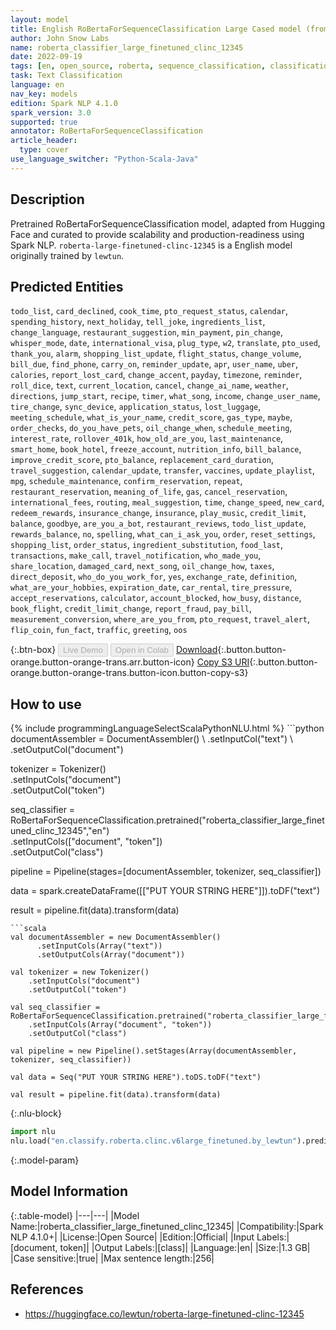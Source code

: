 ```yaml
---
layout: model
title: English RoBertaForSequenceClassification Large Cased model (from lewtun)
author: John Snow Labs
name: roberta_classifier_large_finetuned_clinc_12345
date: 2022-09-19
tags: [en, open_source, roberta, sequence_classification, classification]
task: Text Classification
language: en
nav_key: models
edition: Spark NLP 4.1.0
spark_version: 3.0
supported: true
annotator: RoBertaForSequenceClassification
article_header:
  type: cover
use_language_switcher: "Python-Scala-Java"
---
```


## Description

Pretrained RoBertaForSequenceClassification model, adapted from Hugging Face and curated to provide scalability and production-readiness using Spark NLP. `roberta-large-finetuned-clinc-12345` is a English model originally trained by `lewtun`.

## Predicted Entities

`todo_list`, `card_declined`, `cook_time`, `pto_request_status`, `calendar`, `spending_history`, `next_holiday`, `tell_joke`, `ingredients_list`, `change_language`, `restaurant_suggestion`, `min_payment`, `pin_change`, `whisper_mode`, `date`, `international_visa`, `plug_type`, `w2`, `translate`, `pto_used`, `thank_you`, `alarm`, `shopping_list_update`, `flight_status`, `change_volume`, `bill_due`, `find_phone`, `carry_on`, `reminder_update`, `apr`, `user_name`, `uber`, `calories`, `report_lost_card`, `change_accent`, `payday`, `timezone`, `reminder`, `roll_dice`, `text`, `current_location`, `cancel`, `change_ai_name`, `weather`, `directions`, `jump_start`, `recipe`, `timer`, `what_song`, `income`, `change_user_name`, `tire_change`, `sync_device`, `application_status`, `lost_luggage`, `meeting_schedule`, `what_is_your_name`, `credit_score`, `gas_type`, `maybe`, `order_checks`, `do_you_have_pets`, `oil_change_when`, `schedule_meeting`, `interest_rate`, `rollover_401k`, `how_old_are_you`, `last_maintenance`, `smart_home`, `book_hotel`, `freeze_account`, `nutrition_info`, `bill_balance`, `improve_credit_score`, `pto_balance`, `replacement_card_duration`, `travel_suggestion`, `calendar_update`, `transfer`, `vaccines`, `update_playlist`, `mpg`, `schedule_maintenance`, `confirm_reservation`, `repeat`, `restaurant_reservation`, `meaning_of_life`, `gas`, `cancel_reservation`, `international_fees`, `routing`, `meal_suggestion`, `time`, `change_speed`, `new_card`, `redeem_rewards`, `insurance_change`, `insurance`, `play_music`, `credit_limit`, `balance`, `goodbye`, `are_you_a_bot`, `restaurant_reviews`, `todo_list_update`, `rewards_balance`, `no`, `spelling`, `what_can_i_ask_you`, `order`, `reset_settings`, `shopping_list`, `order_status`, `ingredient_substitution`, `food_last`, `transactions`, `make_call`, `travel_notification`, `who_made_you`, `share_location`, `damaged_card`, `next_song`, `oil_change_how`, `taxes`, `direct_deposit`, `who_do_you_work_for`, `yes`, `exchange_rate`, `definition`, `what_are_your_hobbies`, `expiration_date`, `car_rental`, `tire_pressure`, `accept_reservations`, `calculator`, `account_blocked`, `how_busy`, `distance`, `book_flight`, `credit_limit_change`, `report_fraud`, `pay_bill`, `measurement_conversion`, `where_are_you_from`, `pto_request`, `travel_alert`, `flip_coin`, `fun_fact`, `traffic`, `greeting`, `oos`

{:.btn-box}
<button class="button button-orange" disabled>Live Demo</button>
<button class="button button-orange" disabled>Open in Colab</button>
[Download](https://s3.amazonaws.com/auxdata.johnsnowlabs.com/public/models/roberta_classifier_large_finetuned_clinc_12345_en_4.1.0_3.0_1663612908673.zip){:.button.button-orange.button-orange-trans.arr.button-icon}
[Copy S3 URI](s3://auxdata.johnsnowlabs.com/public/models/roberta_classifier_large_finetuned_clinc_12345_en_4.1.0_3.0_1663612908673.zip){:.button.button-orange.button-orange-trans.button-icon.button-copy-s3}

## How to use



<div class="tabs-box" markdown="1">
{% include programmingLanguageSelectScalaPythonNLU.html %}
```python
documentAssembler = DocumentAssembler() \
    .setInputCol("text") \
    .setOutputCol("document")

tokenizer = Tokenizer() \
    .setInputCols("document") \
    .setOutputCol("token")

seq_classifier = RoBertaForSequenceClassification.pretrained("roberta_classifier_large_finetuned_clinc_12345","en") \
    .setInputCols(["document", "token"]) \
    .setOutputCol("class")

pipeline = Pipeline(stages=[documentAssembler, tokenizer, seq_classifier])

data = spark.createDataFrame([["PUT YOUR STRING HERE"]]).toDF("text")

result = pipeline.fit(data).transform(data)
```
```scala
val documentAssembler = new DocumentAssembler()
      .setInputCols(Array("text"))
      .setOutputCols(Array("document"))

val tokenizer = new Tokenizer()
    .setInputCols("document")
    .setOutputCol("token")

val seq_classifier = RoBertaForSequenceClassification.pretrained("roberta_classifier_large_finetuned_clinc_12345","en")
    .setInputCols(Array("document", "token"))
    .setOutputCol("class")

val pipeline = new Pipeline().setStages(Array(documentAssembler, tokenizer, seq_classifier))

val data = Seq("PUT YOUR STRING HERE").toDS.toDF("text")

val result = pipeline.fit(data).transform(data)
```


{:.nlu-block}
```python
import nlu
nlu.load("en.classify.roberta.clinc.v6large_finetuned.by_lewtun").predict("""PUT YOUR STRING HERE""")
```

</div>

{:.model-param}
## Model Information

{:.table-model}
|---|---|
|Model Name:|roberta_classifier_large_finetuned_clinc_12345|
|Compatibility:|Spark NLP 4.1.0+|
|License:|Open Source|
|Edition:|Official|
|Input Labels:|[document, token]|
|Output Labels:|[class]|
|Language:|en|
|Size:|1.3 GB|
|Case sensitive:|true|
|Max sentence length:|256|

## References

- https://huggingface.co/lewtun/roberta-large-finetuned-clinc-12345